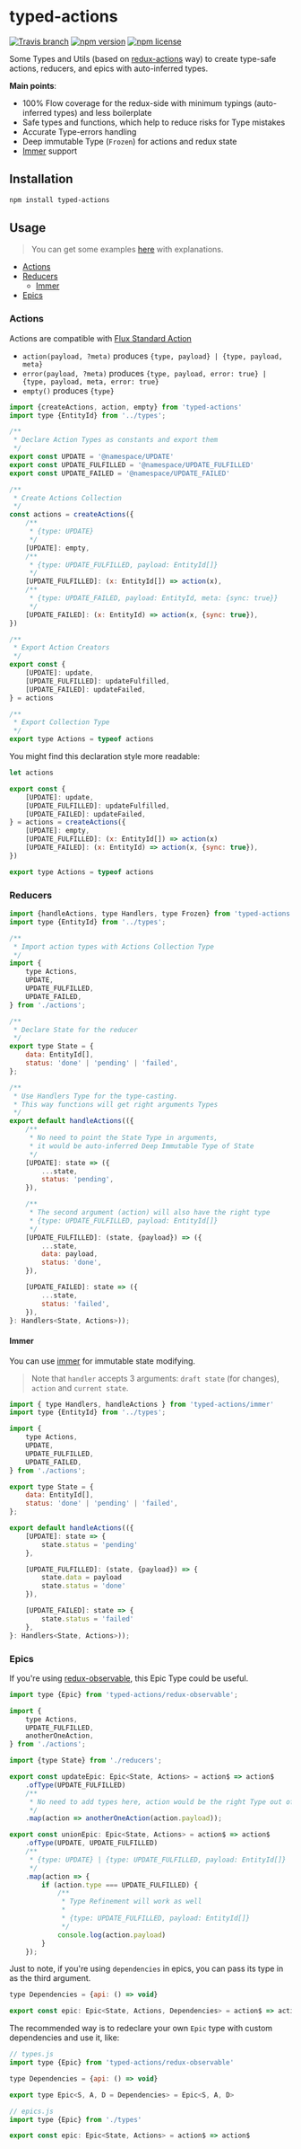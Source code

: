 # typed-actions

[![Travis branch](https://img.shields.io/travis/lttb/typed-actions/master.svg?style=flat)](https://travis-ci.org/lttb/typed-actions)
[![npm version](https://img.shields.io/npm/v/typed-actions.svg?style=flat)](https://www.npmjs.com/package/typed-actions)
[![npm license](https://img.shields.io/npm/l/typed-actions.svg?style=flat)](https://www.npmjs.com/package/typed-actions)


Some Types and Utils (based on [redux-actions](https://github.com/reduxactions/redux-actions) way) to create type-safe actions, reducers, and epics with auto-inferred types.

**Main points**:
- 100% Flow coverage for the redux-side with minimum typings (auto-inferred types) and less boilerplate
- Safe types and functions, which help to reduce risks for Type mistakes
- Accurate Type-errors handling
- Deep immutable Type (`Frozen`) for actions and redux state
- [Immer](https://github.com/mweststrate/immer) support

## Installation

```sh
npm install typed-actions
```

## Usage

> You can get some examples [here](https://github.com/lttb/typed-actions/tree/master/src/tests) with explanations.

- [Actions](#actions)
- [Reducers](#reducers)
  - [Immer](#immer)
- [Epics](#epics)

### Actions
Actions are compatible with [Flux Standard Action](https://github.com/redux-utilities/flux-standard-action)

- `action(payload, ?meta)` produces `{type, payload} | {type, payload, meta}`
- `error(payload, ?meta)` produces `{type, payload, error: true} | {type, payload, meta, error: true}`
- `empty()` produces `{type}`


```js
import {createActions, action, empty} from 'typed-actions'
import type {EntityId} from '../types';

/**
 * Declare Action Types as constants and export them
 */
export const UPDATE = '@namespace/UPDATE'
export const UPDATE_FULFILLED = '@namespace/UPDATE_FULFILLED'
export const UPDATE_FAILED = '@namespace/UPDATE_FAILED'

/**
 * Create Actions Collection
 */
const actions = createActions({
    /**
     * {type: UPDATE}
     */
    [UPDATE]: empty,
    /**
     * {type: UPDATE_FULFILLED, payload: EntityId[]}
     */
    [UPDATE_FULFILLED]: (x: EntityId[]) => action(x),
    /**
     * {type: UPDATE_FAILED, payload: EntityId, meta: {sync: true}}
     */
    [UPDATE_FAILED]: (x: EntityId) => action(x, {sync: true}),
})

/**
 * Export Action Creators
 */
export const {
    [UPDATE]: update,
    [UPDATE_FULFILLED]: updateFulfilled,
    [UPDATE_FAILED]: updateFailed,
} = actions

/**
 * Export Collection Type
 */
export type Actions = typeof actions
```

You might find this declaration style more readable:

```js
let actions

export const {
    [UPDATE]: update,
    [UPDATE_FULFILLED]: updateFulfilled,
    [UPDATE_FAILED]: updateFailed,
} = actions = createActions({
    [UPDATE]: empty,
    [UPDATE_FULFILLED]: (x: EntityId[]) => action(x)
    [UPDATE_FAILED]: (x: EntityId) => action(x, {sync: true}),
})

export type Actions = typeof actions
```

### Reducers

```js
import {handleActions, type Handlers, type Frozen} from 'typed-actions';
import type {EntityId} from '../types';

/**
 * Import action types with Actions Collection Type
 */
import {
    type Actions,
    UPDATE,
    UPDATE_FULFILLED,
    UPDATE_FAILED,
} from './actions';

/**
 * Declare State for the reducer
 */
export type State = {
    data: EntityId[],
    status: 'done' | 'pending' | 'failed',
};

/**
 * Use Handlers Type for the type-casting.
 * This way functions will get right arguments Types
 */
export default handleActions(({
    /**
     * No need to point the State Type in arguments,
     * it would be auto-inferred Deep Immutable Type of State
     */
    [UPDATE]: state => ({
        ...state,
        status: 'pending',
    }),

    /**
     * The second argument (action) will also have the right type
     * {type: UPDATE_FULFILLED, payload: EntityId[]}
     */
    [UPDATE_FULFILLED]: (state, {payload}) => ({
        ...state,
        data: payload,
        status: 'done',
    }),

    [UPDATE_FAILED]: state => ({
        ...state,
        status: 'failed',
    }),
}: Handlers<State, Actions>));
```

#### Immer

You can use [immer](https://github.com/mweststrate/immer) for immutable state modifying.

> Note that `handler` accepts 3 arguments: `draft state` (for changes), `action` and `current state`.

```js
import { type Handlers, handleActions } from 'typed-actions/immer'
import type {EntityId} from '../types';

import {
    type Actions,
    UPDATE,
    UPDATE_FULFILLED,
    UPDATE_FAILED,
} from './actions';

export type State = {
    data: EntityId[],
    status: 'done' | 'pending' | 'failed',
};

export default handleActions(({
    [UPDATE]: state => {
        state.status = 'pending'
    },

    [UPDATE_FULFILLED]: (state, {payload}) => {
        state.data = payload
        state.status = 'done'
    }),

    [UPDATE_FAILED]: state => {
        state.status = 'failed'
    },
}: Handlers<State, Actions>));
```

### Epics

If you're using [redux-observable](https://github.com/redux-observable/redux-observable), this Epic Type could be useful.

```js
import type {Epic} from 'typed-actions/redux-observable';

import {
    type Actions,
    UPDATE_FULFILLED,
    anotherOneAction,
} from './actions';

import {type State} from './reducers';

export const updateEpic: Epic<State, Actions> = action$ => action$
    .ofType(UPDATE_FULFILLED)
    /**
     * No need to add types here, action would be the right Type out of the box
     */
    .map(action => anotherOneAction(action.payload));

export const unionEpic: Epic<State, Actions> = action$ => action$
    .ofType(UPDATE, UPDATE_FULFILLED)
    /**
     * {type: UPDATE} | {type: UPDATE_FULFILLED, payload: EntityId[]}
     */
    .map(action => {
        if (action.type === UPDATE_FULFILLED) {
            /**
             * Type Refinement will work as well
             *
             * {type: UPDATE_FULFILLED, payload: EntityId[]}
             */
            console.log(action.payload)
        }
    });
```

Just to note, if you're using `dependencies` in epics, you can pass its type in as the third argument.

```js
type Dependencies = {api: () => void}

export const epic: Epic<State, Actions, Dependencies> = action$ => action$
```

The recommended way is to redeclare your own `Epic` type with custom dependencies and use it, like:

```js
// types.js
import type {Epic} from 'typed-actions/redux-observable'

type Dependencies = {api: () => void}

export type Epic<S, A, D = Dependencies> = Epic<S, A, D>

// epics.js
import type {Epic} from './types'

export const epic: Epic<State, Actions> = action$ => action$
```
